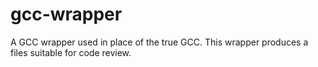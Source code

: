 # gcc-wrapper
A GCC wrapper used in place of the true GCC. This wrapper produces a files suitable for code review.
